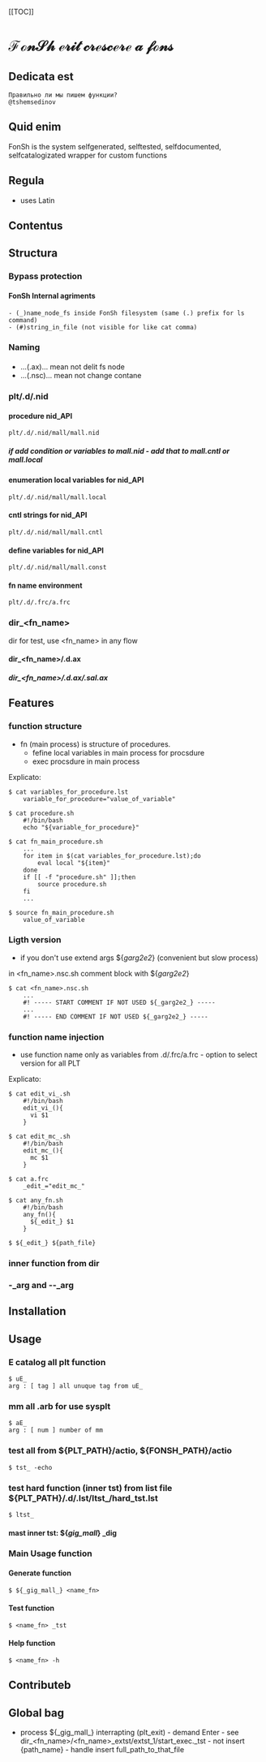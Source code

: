 [[TOC]]

# $\mathscr{FonSh\ erit\ crescere\ a\ fons}$

## Dedicata est

    Правильно ли мы пишем функции?
    @tshemsedinov

## Quid enim

FonSh is the system selfgenerated, selftested, selfdocumented, selfcatalogizated wrapper for custom functions

## Regula 
- uses Latin


## Contentus

## Structura

### Bypass protection 

#### FonSh Internal agriments

    - (_)name_node_fs inside FonSh filesystem (same (.) prefix for ls command)
    - (#)string_in_file (not visible for like cat comma)

### Naming

####

- ...(.ax)... mean not delit fs node
- ...(.nsc)... mean not change contane

### plt/.d/.nid

#### procedure nid_API
    plt/.d/.nid/mall/mall.nid 

##### if add condition or variables to mall.nid - add that to mall.cntl or mall.local  

#### enumeration local variables for nid_API
    plt/.d/.nid/mall/mall.local

#### cntl strings for nid_API
    plt/.d/.nid/mall/mall.cntl

#### define variables for nid_API
    plt/.d/.nid/mall/mall.const
    
#### fn name environment
    plt/.d/.frc/a.frc 

### dir_<fn_name>
dir for test, use <fn_name> in any flow 
#### dir_<fn_name>/.d.ax
##### dir_<fn_name>/.d.ax/.sal.ax



## Features

### function structure
- fn (main process) is structure of procedures.
  - fefine local variables in main process for procsdure
  - exec procsdure in main process

Explicato:

    $ cat variables_for_procedure.lst
        variable_for_procedure="value_of_variable"

    $ cat procedure.sh
        #!/bin/bash
        echo "${variable_for_procedure}"

    $ cat fn_main_procedure.sh
        ...
        for item in $(cat variables_for_procedure.lst);do
            eval local "${item}"
        done
        if [[ -f "procedure.sh" ]];then
            source procedure.sh
        fi
        ...

    $ source fn_main_procedure.sh
        value_of_variable




### Ligth version

- if you don't use extend args ${_garg2e2_} (convenient but slow process)

in <fn_name>.nsc.sh comment block with ${_garg2e2_}

    $ cat <fn_name>.nsc.sh
        ...
        #! ----- START COMMENT IF NOT USED ${_garg2e2_} -----
        ...
        #! ----- END COMMENT IF NOT USED ${_garg2e2_} -----

### function name injection

- use function name only as variables from .d/.frc/a.frc - option to select version for all PLT

Explicato:

    $ cat edit_vi_.sh
        #!/bin/bash
        edit_vi_(){
          vi $1
        }

    $ cat edit_mc_.sh
        #!/bin/bash
        edit_mc_(){
          mc $1
        }

    $ cat a.frc
        _edit_="edit_mc_"

    $ cat any_fn.sh
        #!/bin/bash
        any_fn(){
          ${_edit_} $1
        }        

    $ ${_edit_} ${path_file}

### inner function from dir
### -_arg and --_arg

## Installation



## Usage

### E catalog all plt function
    $ uE_ 
    arg : [ tag ] all unuque tag from uE_
    

### mm all .arb for use sysplt
    $ aE_
    arg : [ num ] number of mm 

### test all from ${PLT_PATH}/actio, ${FONSH_PATH}/actio

    $ tst_ -echo

### test hard function (inner tst) from list file ${PLT_PATH}/.d/.lst/ltst_/hard_tst.lst

    $ ltst_

#### mast inner tst: ${_gig_mall_} _dig

### Main Usage function


#### Generate function
    $ ${_gig_mall_} <name_fn>
#### Test function
    $ <name_fn> _tst
#### Help function
    $ <name_fn> -h 

## Contributeb

## Global bag 

- process ${\_gig_mall_} interrapting (plt_exit) - demand Enter - see dir_<fn_name>/<fn_name>_extst/extst_1/start_exec._tst - not insert {path_name} - handle insert full_path_to_that_file